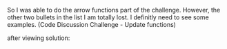 So I was able to do the arrow functions part of the challenge. However, the other two bullets in the list I am totally lost. I definitly need to see some examples. (Code Discussion Challenge - Update functions)

after viewing solution: 
